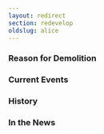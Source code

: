```yaml
---
layout: redirect
section: redevelop
oldslug: alice
---
```


### Reason for Demolition


### Current Events


### History


### In the News
